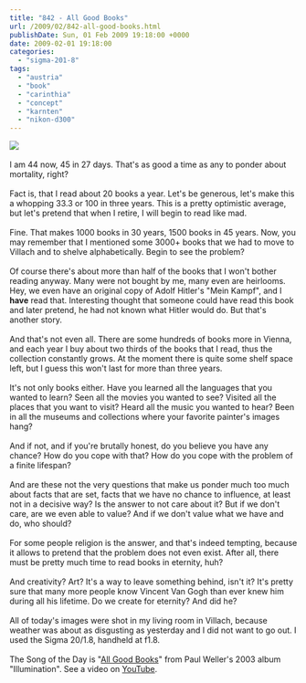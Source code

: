 ```yaml
---
title: "842 - All Good Books"
url: /2009/02/842-all-good-books.html
publishDate: Sun, 01 Feb 2009 19:18:00 +0000
date: 2009-02-01 19:18:00
categories: 
  - "sigma-201-8"
tags: 
  - "austria"
  - "book"
  - "carinthia"
  - "concept"
  - "karnten"
  - "nikon-d300"
---
```

<a href="https://d25zfm9zpd7gm5.cloudfront.net/1200x1200/2009/20090201_170037_ps.jpg" target="_blank"><img src="https://d25zfm9zpd7gm5.cloudfront.net/0600x0600/2009/20090201_170037_ps.jpg"/></a><br/><br/>I am 44 now, 45 in 27 days. That's as good a time as any to ponder about mortality, right?<br/><br/><a href="https://d25zfm9zpd7gm5.cloudfront.net/1200x1200/2009/20090201_170009_ps.jpg" target="_blank"><img alt="" border="0" src="https://d25zfm9zpd7gm5.cloudfront.net/0150x0150/2009/20090201_170009_ps.jpg" style="margin: 10pt 0px 10px 0pt; float: right;"/></a> Fact is, that I read about 20 books a year. Let's be generous, let's make this a whopping 33.3 or 100 in three years. This is a pretty optimistic average, but let's pretend that when I retire, I will begin to read like mad.<br/><br/><a href="https://d25zfm9zpd7gm5.cloudfront.net/1200x1200/2009/20090201_182933_ps.jpg" target="_blank"><img alt="" border="0" src="https://d25zfm9zpd7gm5.cloudfront.net/0150x0150/2009/20090201_182933_ps.jpg" style="margin: 0pt 10px 0pt 0px; float: left;"/></a> Fine. That makes 1000 books in 30 years, 1500 books in 45 years. Now, you may remember that I mentioned some 3000+ books that we had to move to Villach and to shelve alphabetically. Begin to see the problem?<br/><br/><a href="https://d25zfm9zpd7gm5.cloudfront.net/1200x1200/2009/20090201_183138_ps.jpg" target="_blank"><img alt="" border="0" src="https://d25zfm9zpd7gm5.cloudfront.net/0150x0150/2009/20090201_183138_ps.jpg" style="margin: 10pt 0px 10px 0pt; float: right;"/></a> Of course there's about more than half of the books that I won't bother reading anyway. Many were not bought by me, many even are heirlooms. Hey, we even have an original copy of Adolf Hitler's "Mein Kampf", and I <span style="font-weight:bold;">have</span> read that. Interesting thought that someone could have read this book and later pretend, he had not known what Hitler would do. But that's another story.<br/><br/><a href="https://d25zfm9zpd7gm5.cloudfront.net/1200x1200/2009/20090201_183153_ps.jpg" target="_blank"><img alt="" border="0" src="https://d25zfm9zpd7gm5.cloudfront.net/0150x0150/2009/20090201_183153_ps.jpg" style="margin: 0pt 10px 0pt 0px; float: left;"/></a> And that's not even all. There are some hundreds of books more in Vienna, and each year I buy about two thirds of the books that I read, thus the collection constantly grows. At the moment there is quite some shelf space left, but I guess this won't last for more than three years.<br/><br/><a href="https://d25zfm9zpd7gm5.cloudfront.net/1200x1200/2009/20090201_183546_nx_ps.jpg" target="_blank"><img alt="" border="0" src="https://d25zfm9zpd7gm5.cloudfront.net/0150x0150/2009/20090201_183546_nx_ps.jpg" style="margin: 10pt 0px 10px 0pt; float: right;"/></a> It's not only books either. Have you learned all the languages that you wanted to learn? Seen all the movies you wanted to see? Visited all the places that you want to visit? Heard all the music you wanted to hear? Been in all the museums and collections where your favorite painter's images hang?<br/><br/><a href="https://d25zfm9zpd7gm5.cloudfront.net/1200x1200/2009/20090201_183425_ps.jpg" target="_blank"><img alt="" border="0" src="https://d25zfm9zpd7gm5.cloudfront.net/0150x0150/2009/20090201_183425_ps.jpg" style="margin: 0pt 10px 0pt 0px; float: left;"/></a> And if not, and if you're brutally honest, do you believe you have any chance? How do you cope with that? How do you cope with the problem of a finite lifespan?<br/><br/>And are these not the very questions that make us ponder much too much about facts that are set, facts that we have no chance to influence, at least not in a decisive way? Is the answer to not care about it? But if we don't care, are we even able to value? And if we don't value what we have and do, who should?<br/><br/> For some people religion is the answer, and that's indeed tempting, because it allows to pretend that the problem does not even exist. After all, there must be pretty much time to read books in eternity, huh?<br/><br/>And creativity? Art? It's a way to leave something behind, isn't it? It's pretty sure that many more people know Vincent Van Gogh than ever knew him during all his lifetime. Do we create for eternity? And did he?<br/><br/>All of today's images were shot in my living room in Villach, because weather was about as disgusting as yesterday and I did not want to go out. I used the Sigma 20/1.8, handheld at f1.8.<br/><br/>The Song of the Day is "<a href="http://lyricwiki.org/Paul_Weller:All_Good_Books" target="_blank">All Good Books</a>" from Paul Weller's 2003 album "Illumination". See a video on <a href="http://www.youtube.com/watch?v=hhLeluoDNno" target="_blank">YouTube</a>.
